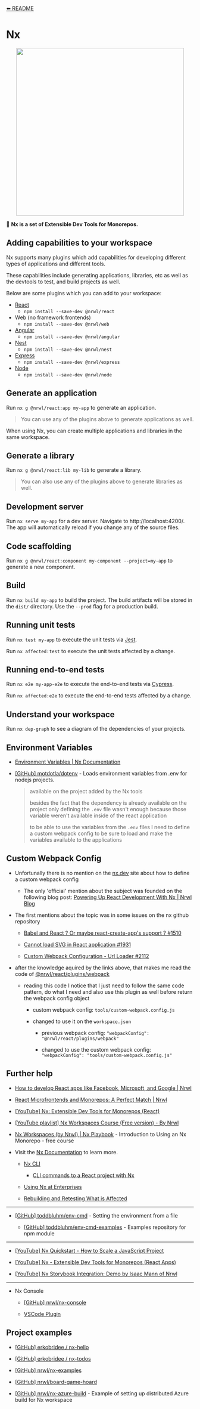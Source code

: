 [⬅️ README](../README.md)

# Nx

<p align="center"><img src="https://raw.githubusercontent.com/nrwl/nx/master/nx-logo.png" width="450"></p>

🔎 **Nx is a set of Extensible Dev Tools for Monorepos.**

## Adding capabilities to your workspace

Nx supports many plugins which add capabilities for developing different types of applications and different tools.

These capabilities include generating applications, libraries, etc as well as the devtools to test, and build projects as well.

Below are some plugins which you can add to your workspace:

- [React](https://reactjs.org)
  - `npm install --save-dev @nrwl/react`
- Web (no framework frontends)
  - `npm install --save-dev @nrwl/web`
- [Angular](https://angular.io)
  - `npm install --save-dev @nrwl/angular`
- [Nest](https://nestjs.com)
  - `npm install --save-dev @nrwl/nest`
- [Express](https://expressjs.com)
  - `npm install --save-dev @nrwl/express`
- [Node](https://nodejs.org)
  - `npm install --save-dev @nrwl/node`

## Generate an application

Run `nx g @nrwl/react:app my-app` to generate an application.

> You can use any of the plugins above to generate applications as well.

When using Nx, you can create multiple applications and libraries in the same workspace.

## Generate a library

Run `nx g @nrwl/react:lib my-lib` to generate a library.

> You can also use any of the plugins above to generate libraries as well.

## Development server

Run `nx serve my-app` for a dev server. Navigate to http://localhost:4200/. The app will automatically reload if you change any of the source files.

## Code scaffolding

Run `nx g @nrwl/react:component my-component --project=my-app` to generate a new component.

## Build

Run `nx build my-app` to build the project. The build artifacts will be stored in the `dist/` directory. Use the `--prod` flag for a production build.

## Running unit tests

Run `nx test my-app` to execute the unit tests via [Jest](https://jestjs.io).

Run `nx affected:test` to execute the unit tests affected by a change.

## Running end-to-end tests

Run `nx e2e my-app-e2e` to execute the end-to-end tests via [Cypress](https://www.cypress.io).

Run `nx affected:e2e` to execute the end-to-end tests affected by a change.

## Understand your workspace

Run `nx dep-graph` to see a diagram of the dependencies of your projects.

## Environment Variables

- [Environment Variables | Nx Documentation](https://nx.dev/react/guides/environment-variables)

- [[GitHub] motdotla/dotenv](https://github.com/motdotla/dotenv) - Loads environment variables from .env for nodejs projects.

  > available on the project added by the Nx tools
  >
  > besides the fact that the dependency is already available on the project only defining the `.env` file wasn't enough because those variable weren't available inside of the react application
  >
  > to be able to use the variables from the `.env` files I need to define a custom webpack config to be sure to load and make the variables available to the applications

## Custom Webpack Config

- Unfortunally there is no mention on the [nx.dev](https://nx.dev/) site about how to define a custom webpack config

  - The only 'official' mention about the subject was founded on the following blog post: [Powering Up React Development With Nx | Nrwl Blog](https://blog.nrwl.io/powering-up-react-development-with-nx-cf0a9385dbec)

- The first mentions about the topic was in some issues on the nx github repository

  - [Babel and React ? Or maybe react-create-app's support ? #1510](https://github.com/nrwl/nx/issues/1510#issuecomment-504605552)

  - [Cannot load SVG in React application #1931](https://github.com/nrwl/nx/issues/1931)

  - [Custom Webpack Configuration - Url Loader #2112](https://github.com/nrwl/nx/issues/2112)

- after the knowledge aquired by the links above, that makes me read the code of [@nrwl/react/plugins/webpack](https://github.com/nrwl/nx/blob/master/packages/react/plugins/webpack.ts)

  - reading this code I notice that I just need to follow the same code pattern, do what I need and also use this plugin as well before return the webpack config object

    - custom webpack config: `tools/custom-webpack.config.js`

    - changed to use it on the `workspace.json`

      - previous webpack config: `"webpackConfig": "@nrwl/react/plugins/webpack"`

      - changed to use the custom webpack config: `"webpackConfig": "tools/custom-webpack.config.js"`

## Further help

- [How to develop React apps like Facebook, Microsoft, and Google | Nrwl](https://blog.nrwl.io/how-to-develop-react-apps-like-facebook-microsoft-and-google-bdcafcfbc9be)

- [React Microfrontends and Monorepos: A Perfect Match | Nrwl](https://blog.nrwl.io/monorepos-and-react-microfrontends-a-perfect-match-d49dca64489a)

- [[YouTube] Nx: Extensible Dev Tools for Monorepos (React)](https://www.youtube.com/watch?v=E188J7E_MDU)

- [[YouTube playlist] Nx Workspaces Course (Free version) - By Nrwl](https://www.youtube.com/watch?v=2mYLe9Kp9VM&list=PLakNactNC1dH38AfqmwabvOszDmKriGco)

- [Nx Workspaces (by Nrwl) | Nx Playbook](https://nxplaybook.com/p/nx-workspaces) - Introduction to Using an Nx Monorepo - free course

- Visit the [Nx Documentation](https://nx.dev) to learn more.

  - [Nx CLI](https://nx.dev/react/guides/cli)

    - [CLI commands to a React project with Nx](https://nx.dev/react/api/home)

  - [Using Nx at Enterprises](https://nx.dev/react/guides/monorepo-nx-enterprise)

  - [Rebuilding and Retesting What is Affected](https://nx.dev/react/guides/monorepo-affected)

---

- [[GitHub] toddbluhm/env-cmd](https://github.com/toddbluhm/env-cmd) - Setting the environment from a file

  - [[GitHub] toddbluhm/env-cmd-examples](https://github.com/toddbluhm/env-cmd-examples) - Examples repository for npm module

---

- [[YouTube] Nx Quickstart - How to Scale a JavaScript Project](https://www.youtube.com/watch?v=VUyBY72mwrQ)

- [[YouTube] Nx - Extensible Dev Tools for Monorepos (React Apps)](https://www.youtube.com/watch?v=Jxh_--FeJeY)

- [[YouTube] Nx Storybook Integration: Demo by Isaac Mann of Nrwl](https://www.youtube.com/watch?v=sFpqyjT7u4s)

---

- Nx Console

  - [[GitHub] nrwl/nx-console](https://github.com/nrwl/nx-console)

  - [VSCode Plugin](https://marketplace.visualstudio.com/items?itemName=nrwl.angular-console)

## Project examples

- [[GitHub] erkobridee / nx-hello](https://github.com/erkobridee/nx-hello)

- [[GitHub] erkobridee / nx-todos](https://github.com/erkobridee/nx-todos)

- [[GitHub] nrwl/nx-examples](https://github.com/nrwl/nx-examples)

- [[GitHub] nrwl/board-game-hoard](https://github.com/nrwl/board-game-hoard)

- [[GitHub] nrwl/nx-azure-build](https://github.com/nrwl/nx-azure-build) - Example of setting up distributed Azure build for Nx workspace
